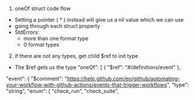 1. oneOf struct code flow
* Setting a pointer ( * ) instead will give us a nil value which we can use 
* going through each struct property 
* StdErrors: 
    * more than one format type 
    * 0 format types 

2. if there are not any types, get child $ref to init type
* The $ref gets us the type 
"oneOf": [
    {
        "$ref": "#/definitions/event"
    },

"event": {
    "$comment": "https://help.github.com/en/github/automating-your-workflow-with-github-actions/events-that-trigger-workflows",
    "type": "string",
    "enum": [
        "check_run",
        "check_suite",